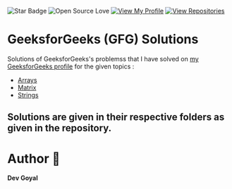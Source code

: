 ![Star Badge](https://img.shields.io/static/v1?label=%F0%9F%8C%9F&message=If%20Useful&style=style=flat&color=BC4E99)
![Open Source Love](https://badges.frapsoft.com/os/v1/open-source.svg?v=103)
[![View My Profile](https://img.shields.io/badge/View-My_Profile-green?logo=GitHub)](https://github.com/DevGoyalG)
[![View Repositories](https://img.shields.io/badge/View-My_Repositories-blue?logo=GitHub)](https://github.com/DevGoyalG?tab=repositories)

# GeeksforGeeks (GFG) Solutions
Solutions of GeeksforGeeks's problemss that I have solved on [my GeeksforGeeks profile](https://www.geeksforgeeks.org/user/devgoyalg/) for the given topics :
- [Arrays](https://www.geeksforgeeks.org/explore?page=3&category=Arrays&sortBy=submissions)
- [Matrix](https://www.geeksforgeeks.org/explore?page=1&category=Matrix&sortBy=submissions)
- [Strings](https://www.geeksforgeeks.org/explore?page=1&category=Strings&sortBy=submissions)
  
## Solutions are given in their respective folders as given in the repository.
# Author 🤖
**Dev Goyal**
